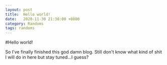 ```yaml
---
layout: post
title:  Hello world!
date:   2020-11-30 21:38:00 +0800
category: Randoms
tags: randoms
---
```

#Hello world!

So I've finally finished this god damn blog. Still don't know what kind of shit I will do in here but stay tuned...I guess?
